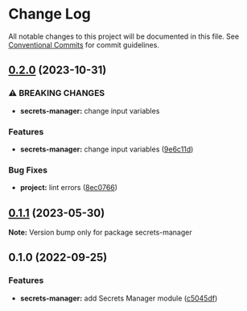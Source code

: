 # Change Log

All notable changes to this project will be documented in this file.
See [Conventional Commits](https://conventionalcommits.org) for commit guidelines.

## [0.2.0](https://github.com/finando/infrastructure-modules/compare/secrets-manager@0.1.1...secrets-manager@0.2.0) (2023-10-31)


### ⚠ BREAKING CHANGES

* **secrets-manager:** change input variables

### Features

* **secrets-manager:** change input variables ([9e6c11d](https://github.com/finando/infrastructure-modules/commit/9e6c11dfe71f599c0abc344047c6083a2067018b))


### Bug Fixes

* **project:** lint errors ([8ec0766](https://github.com/finando/infrastructure-modules/commit/8ec0766cb3ee1c4624810931bec73c2b4bd45171))



## [0.1.1](https://github.com/finando/infrastructure-modules/compare/secrets-manager@0.1.0...secrets-manager@0.1.1) (2023-05-30)

**Note:** Version bump only for package secrets-manager





## 0.1.0 (2022-09-25)


### Features

* **secrets-manager:** add Secrets Manager module ([c5045df](https://github.com/finando/infrastructure-modules/commit/c5045df46bd1c5d6f044dc1a47a24fa9bdbd3e82))
